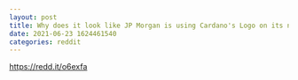 ```yaml
--- 
layout: post 
title: Why does it look like JP Morgan is using Cardano's Logo on its new Crypto Trading Platform? (Link and Details in Body) 
date: 2021-06-23 1624461540 
categories: reddit 
--- 
```

https://redd.it/o6exfa